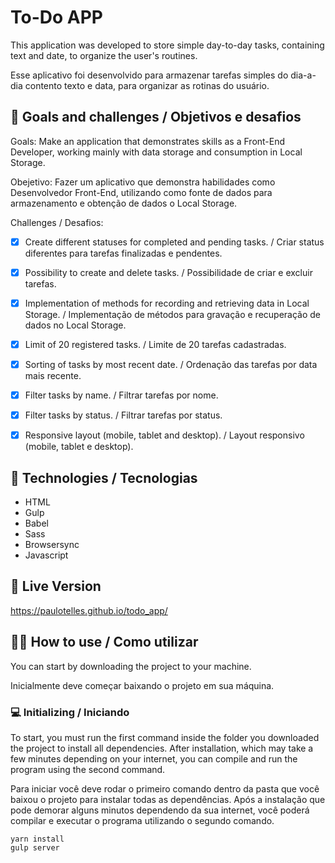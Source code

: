 # To-Do APP

This application was developed to store simple day-to-day tasks, containing text and date, to organize the user's routines. 

Esse aplicativo foi desenvolvido para armazenar tarefas simples do dia-a-dia contento texto e data, para organizar as rotinas do usuário.


## :pushpin: Goals and challenges / Objetivos e desafios

Goals: Make an application that demonstrates skills as a Front-End Developer, working mainly with data storage and consumption in Local Storage.

Obejetivo: Fazer um aplicativo que demonstra habilidades como Desenvolvedor Front-End, utilizando como fonte de dados para armazenamento e obtenção de dados o Local Storage.

Challenges / Desafios:

- [x] Create different statuses for completed and pending tasks. / Criar status diferentes para tarefas finalizadas e pendentes.
- [x] Possibility to create and delete tasks. / Possibilidade de criar e excluir tarefas.
- [x] Implementation of methods for recording and retrieving data in Local Storage. / Implementação de métodos para gravação e recuperação de dados no Local Storage.
- [x] Limit of 20 registered tasks. / Limite de 20 tarefas cadastradas.
- [x] Sorting of tasks by most recent date. / Ordenação das tarefas por data mais recente.
- [x] Filter tasks by name. / Filtrar tarefas por nome.
- [x] Filter tasks by status. / Filtrar tarefas por status.
- [x] Responsive layout (mobile, tablet and desktop). / Layout responsivo (mobile, tablet e desktop).


## :rocket: Technologies / Tecnologias

- HTML
- Gulp
- Babel
- Sass
- Browsersync
- Javascript


## :movie_camera: Live Version

https://paulotelles.github.io/todo_app/


## :technologist: How to use / Como utilizar

You can start by downloading the project to your machine.

Inicialmente deve começar baixando o projeto em sua máquina.

### :computer: Initializing / Iniciando

To start, you must run the first command inside the folder you downloaded the project to install all dependencies. After installation, which may take a few minutes depending on your internet, you can compile and run the program using the second command.

Para iniciar você deve rodar o primeiro comando dentro da pasta que você baixou o projeto para instalar todas as dependências. Após a instalação que pode demorar alguns minutos dependendo da sua internet, você poderá compilar e executar o programa utilizando o segundo comando.

`yarn install`
</br>
`gulp server`


